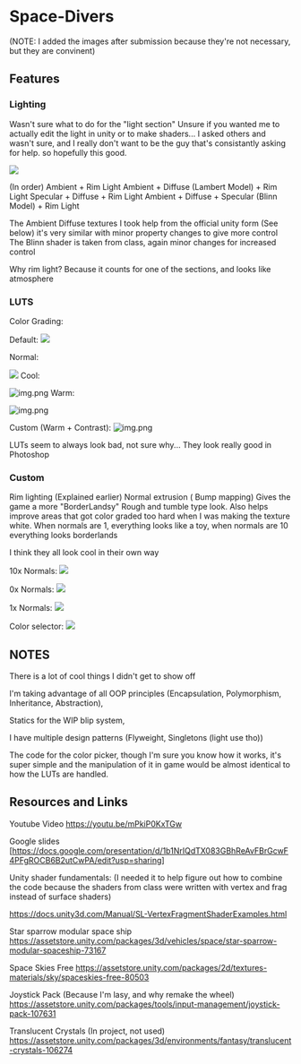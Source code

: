 # Space-Divers

(NOTE: I added the images after submission because they're not necessary, but they are convinent)

## Features

### Lighting
Wasn't sure what to do for the "light section" Unsure if you wanted me to actually edit the light in unity or to make shaders... I asked others and wasn't sure, and I really don't want to be the guy that's consistantly asking for help. so hopefully this good.

![](A.png)

(In order)
Ambient + Rim Light
Ambient + Diffuse (Lambert Model) + Rim Light
Specular + Diffuse + Rim Light
Ambient + Diffuse + Specular (Blinn Model) + Rim Light

The Ambient Diffuse textures I took help from the official unity form (See below) it's very similar with minor property changes to give more control
The Blinn shader is taken from class, again minor changes for increased control

Why rim light? Because it counts for one of the sections, and looks like atmosphere

### LUTS

Color Grading: 

Default:
![](B0.png)

Normal:

![](B.png)
Cool:

![img.png](C.png)
Warm:

![img.png](D.png)

Custom (Warm + Contrast):
![img.png](E.png)

LUTs seem to always look bad, not sure why... They look really good in Photoshop

### Custom
Rim lighting (Explained earlier)
Normal extrusion ( Bump mapping) Gives the game a more "BorderLandsy" Rough and tumble type look. Also helps improve areas that got color graded too hard when I was making the texture white. When normals are 1, everything looks like a toy, when normals are 10 everything looks borderlands

I think they all look cool in their own way

10x Normals:
![](F.png)

0x Normals:
![](G.png)

1x Normals:
![](H.png)


Color selector:
![](I.png)


## NOTES 

There is a lot of cool things I didn't get to show off

I'm taking advantage of all OOP principles (Encapsulation, Polymorphism, Inheritance, Abstraction), 

Statics for the WIP blip system, 

I have multiple design patterns (Flyweight, Singletons (light use tho))

The code for the color picker, though I'm sure you know how it works, it's super simple and the manipulation of it in game would be almost identical to how the LUTs are handled.

## Resources and Links

Youtube Video
https://youtu.be/mPkiP0KxTGw

Google slides
[https://docs.google.com/presentation/d/1b1NrIQdTX083GBhReAvFBrGcwF4PFgROCB6B2utCwPA/edit?usp=sharing]

Unity shader fundamentals: (I needed it to help figure out how to combine the code because the shaders from class were written with vertex and frag instead of surface shaders)

https://docs.unity3d.com/Manual/SL-VertexFragmentShaderExamples.html

Star sparrow modular space ship
https://assetstore.unity.com/packages/3d/vehicles/space/star-sparrow-modular-spaceship-73167

Space Skies Free
https://assetstore.unity.com/packages/2d/textures-materials/sky/spaceskies-free-80503

Joystick Pack (Because I'm lasy, and why remake the wheel)
https://assetstore.unity.com/packages/tools/input-management/joystick-pack-107631

Translucent Crystals (In project, not used)
https://assetstore.unity.com/packages/3d/environments/fantasy/translucent-crystals-106274


